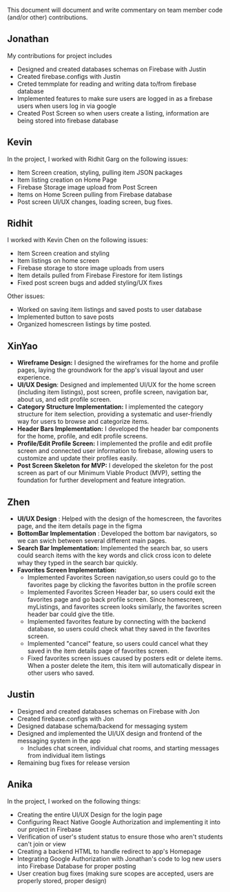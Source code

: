 This document will document and write commentary on team member code (and/or other) contributions.

## Jonathan
My contributions for project includes
- Designed and created databases schemas on Firebase with Justin
- Created firebase.configs with Justin
- Creted temmplate for reading and writing data to/from firebase database
- Implemented features to make sure users are logged in as a firebase users when users log in via google
- Created Post Screen so when users create a listing, information are being stored into firebase database

## Kevin
In the project, I worked with Ridhit Garg on the following issues: 
- Item Screen creation, styling, pulling item JSON packages
- Item listing creation on Home Page
- Firebase Storage image upload from Post Screen
- Items on Home Screen pulling from Firebase database
- Post screen UI/UX changes, loading screen, bug fixes.

## Ridhit
I worked with Kevin Chen on the following issues:

- Item Screen creation and styling
- Item listings on home screen
- Firebase storage to store image uploads from users
- Item details pulled from Firebase Firestore for item listings
- Fixed post screen bugs and added styling/UX fixes

Other issues:

- Worked on saving item listings and saved posts to user database
- Implemented button to save posts
- Organized homescreen listings by time posted.

## XinYao
- **Wireframe Design:** I designed the wireframes for the home and profile pages, laying the groundwork for the app's visual layout and user experience.
- **UI/UX Design**: Designed and implemented UI/UX for the home screen (including item listings), post screen, profile screen, navigation bar, about us, and edit profile screen.
- **Category Structure Implementation:** I implemented the category structure for item selection, providing a systematic and user-friendly way for users to browse and categorize items.
- **Header Bars Implementation:** I developed the header bar components for the home, profile, and edit profile screens. 
- **Profile/Edit Profile Screen:** I implemented the profile and edit profile screen and connected user information to firebase, allowing users to customize and update their profiles easily.
- **Post Screen Skeleton for MVP:** I developed the skeleton for the post screen as part of our Minimum Viable Product (MVP), setting the foundation for further development and feature integration.


## Zhen
- **UI/UX Design** : Helped with the design of the homescreen, the favorites page, and the item details page in the figma
- **BottomBar Implementation** :  Developed the bottom bar navigators, so we can swich between several different main pages.
- **Search Bar Implementation:** Implemented the search bar, so users could search items with the key words and click cross icon to delete whay they typed in the search bar quickly.
- **Favorites Screen Implementation:**
  - Implemented Favorites Screen navigation,so users could go to the favorites page by clicking the favorites button in the profile screen
  - Implemented Favorites Screen Header bar, so users could exit the favorites page and go back profile screen. Since homescreen, myListings, and favorites screen looks similarly, the favorites screen header bar could give the title.
  - Implemented favorites feature by connecting with the backend database, so users could check what they saved in the favorites screen.
  - Implemented "cancel" feature, so users could cancel what they saved in the item details page of favorites screen.
  - Fixed favorites screen issues caused by posters edit or delete items. When a poster delete the item, this item will automatically dispear in other users who saved.

## Justin
- Designed and created databases schemas on Firebase with Jon
- Created firebase.configs with Jon
- Designed database schema/backend for messaging system
- Designed and implemented the UI/UX design and frontend of the messaging system in the app
  - Includes chat screen, individual chat rooms, and starting messages from individual item listings
- Remaining bug fixes for release version


## Anika
In the project, I worked on the following things:
- Creating the entire UI/UX Design for the login page
- Configuring React Native Google Authorization and implementing it into our project in Firebase
- Verification of user's student status to ensure those who aren't students can't join or view
- Creating a backend HTML to handle redirect to app's Homepage
- Integrating Google Authorization with Jonathan's code to log new users into Firebase Database for proper posting
- User creation bug fixes (making sure scopes are accepted, users are properly stored, proper design)


